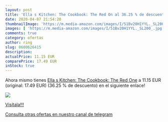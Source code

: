 ```yaml
---
layout: post
title: 'Ella s Kitchen: The Cookbook: The Red On al 36.25 % de descuento'
date: 2020-04-07 21:54:20
thumbnailImage: 'https://m.media-amazon.com/images/I/51Bv20H1YYL._SL200_.jpg'
images: [ 'https://m.media-amazon.com/images/I/51Bv20H1YYL._SL200_.jpg' ]
comments: true
category: ofertas
author: ring
slug: 0600626415
description:
actualPrice: 11.15 EUR
comparePrice: 17.49 EUR
inStock: true
---
```


Ahora mismo tienes [Ella s Kitchen: The Cookbook: The Red One](https://www.amazon.es/dp/0600626415/?tag=redken-21) a 11.15 EUR (original: 17.49 EUR) (36.25 %  de descuento) en el siguiente enlace!

[![](https://m.media-amazon.com/images/I/51Bv20H1YYL._SL200_.jpg)](https://www.amazon.es/dp/0600626415/?tag=redken-21)

[Visítala!!!](https://www.amazon.es/dp/0600626415/?tag=redken-21)

[Consulta otras ofertas en nuestro canal de telegram](https://t.me/s/ofertas25)
